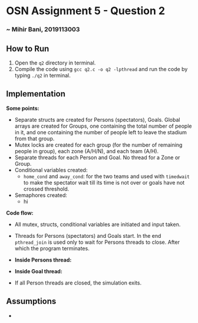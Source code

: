 # OSN Assignment 5 - Question 2
### ~ Mihir Bani, 2019113003

## How to Run
1. Open the `q2` directory in terminal.
2. Compile the code using ```gcc q2.c -o q2 -lpthread``` and run the code by typing ```./q2``` in terminal.

## Implementation
**Some points:**
- Separate structs are created for Persons (spectators), Goals. Global arrays are created for Groups, one containing the total number of people in it, and one containing the number of people left to leave the stadium from that group.
- Mutex locks are created for each group (for the number of remaining people in group), each zone (A/H/N), and each team (A/H).
- Separate threads for each Person and Goal. No thread for a Zone or Group.
- Conditional variables created:
  - `home_cond` and `away_cond`: for the two teams and used with `timedwait` to make the spectator wait till its time is not over or goals have not crossed threshold.
- Semaphores created:
  - hi
  
**Code flow:**
- All mutex, structs, conditional variables are initiated and input taken.
- Threads for Persons (spectators) and Goals start. In the end `pthread_join` is used only to wait for Persons threads to close. After which the program terminates.
- **Inside Persons thread:**

- **Inside Goal thread:**  
 
- If all Person threads are closed, the simulation exits.
## Assumptions
- 
